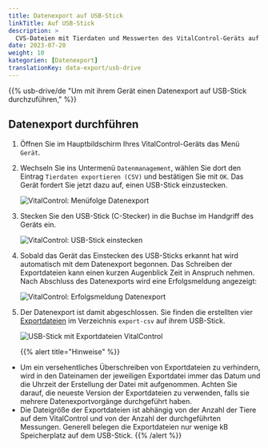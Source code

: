 ```yaml
---
title: Datenexport auf USB-Stick
linkTitle: Auf USB-Stick
description: >
  CVS-Dateien mit Tierdaten und Messwerten des VitalControl-Geräts auf einen USB-Stick exportieren
date: 2023-07-20
weight: 10
kategorien: [Datenexport]
translationKey: data-export/usb-drive
---
```

{{% usb-drive/de "Um mit ihrem Gerät einen Datenexport auf USB-Stick durchzuführen," %}}

## Datenexport durchführen

1. Öffnen Sie im Hauptbildschirm Ihres VitalControl-Geräts das Menü `Gerät`.

2. Wechseln Sie ins Untermenü `Datenmanagement`, wählen Sie dort den Eintrag `Tierdaten exportieren (CSV)` und bestätigen Sie mit `OK`. Das Gerät fordert Sie jetzt dazu auf, einen USB-Stick einzustecken.

   ![VitalControl: Menüfolge Datenexport](../images/datenexport.png "Datenexport aufrufen")

3. Stecken Sie den USB-Stick (C-Stecker) in die Buchse im Handgriff des Geräts ein.

   ![VitalControl: USB-Stick einstecken](/images/firmware/update/plug-in-dual-usb-stick.svg "USB-Stick einstecken")

4. Sobald das Gerät das Einstecken des USB-Sticks erkannt hat wird automatisch mit dem Datenexport begonnen. Das Schreiben der Exportdateien kann einen kurzen Augenblick Zeit in Anspruch nehmen. Nach Abschluss des Datenexports wird eine Erfolgsmeldung angezeigt:

   ![VitalControl: Erfolgsmeldung Datenexport](../images/erfolg-datenexport.png "Datenexport abgeschlossen")

5. Der Datenexport ist damit abgeschlossen. Sie finden die erstellten vier [Exportdateien](../exportdateien/) im Verzeichnis `export-csv` auf ihrem USB-Stick.

   ![USB-Stick mit Exportdateien VitalControl](../images/exportdateien.png "Exportdateien auf USB-Stick")

   {{% alert title="Hinweise" %}}
  - Um ein versehentliches Überschreiben von Exportdateien zu verhindern, wird in den Dateinamen der jeweiligen Exportdatei immer das Datum und die Uhrzeit der Erstellung der Datei mit aufgenommen. Achten Sie darauf, die neueste Version der Exportdateien zu verwenden, falls sie mehrere Datenexportvorgänge durchgeführt haben.
  - Die Dateigröße der Exportdateien ist abhängig von der Anzahl der Tiere auf dem VitalControl und von der Anzahl der durchgeführten Messungen. Generell belegen die Exportdateien nur wenige kB Speicherplatz auf dem USB-Stick.
   {{% /alert %}}
